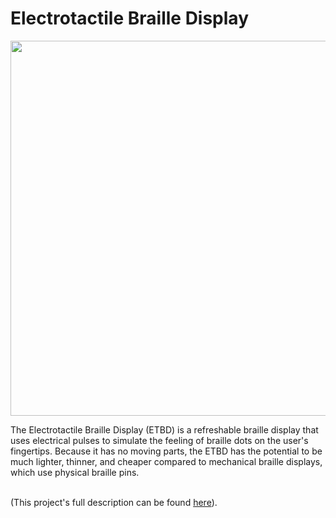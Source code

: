 # Electrotactile Braille Display
<p align="center">
  <img src="https://user-images.githubusercontent.com/69165598/127417532-eb0e6ea6-da88-450e-bb05-25d5a5102f7c.jpg" width="600px">
</p>
The Electrotactile Braille Display (ETBD) is a refreshable braille display that uses electrical pulses to simulate the feeling of braille dots on the user's fingertips. 
Because it has no moving parts, the ETBD has the potential to be much lighter, thinner, and cheaper compared to mechanical braille displays, which use physical braille pins.
<br></br>

(This project's full description can be found <a href="https://sites.google.com/berkeley.edu/jeffrey-tan/projects/electrotactile-braille-display">here</a>).
